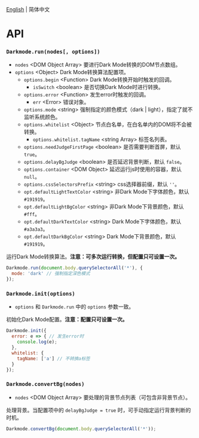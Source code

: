 [English](../en/API.md) | 简体中文

API
==============================

### `Darkmode.run(nodes[, options])`

- `nodes` &lt;DOM Object Array&gt; 要进行Dark Mode转换的DOM节点数组。
- `options` &lt;Object&gt; Dark Mode转换算法配置项。
  - `options.begin` &lt;Function&gt; Dark Mode转换开始时触发的回调。
    - `isSwitch` &lt;boolean&gt; 是否切换Dark Mode时进行转换。
  - `options.error` &lt;Function&gt; 发生error时触发的回调。
    - `err` &lt;Error&gt; 错误对象。
  - `options.mode` &lt;string&gt; 强制指定的颜色模式（dark | light），指定了就不监听系统颜色。
  - `options.whitelist` &lt;Object&gt; 节点白名单，在白名单内的DOM将不会被转换。
    - `options.whitelist.tagName` &lt;string Array&gt; 标签名列表。
  - `options.needJudgeFirstPage` &lt;boolean&gt; 是否需要判断首屏，默认 `true`。
  - `options.delayBgJudge` &lt;boolean&gt; 是否延迟背景判断，默认 `false`。
  - `options.container` &lt;DOM Object&gt; 延迟运行js时使用的容器，默认 `null`。
  - `options.cssSelectorsPrefix` &lt;string&gt; css选择器前缀，默认 `''`。
  - `opt.defaultLightTextColor` &lt;string&gt; 非Dark Mode下字体颜色，默认 `#191919`。
  - `opt.defaultLightBgColor` &lt;string&gt; 非Dark Mode下背景颜色，默认 `#fff`。
  - `opt.defaultDarkTextColor` &lt;string&gt; Dark Mode下字体颜色，默认 `#a3a3a3`。
  - `opt.defaultDarkBgColor` &lt;string&gt; Dark Mode下背景颜色，默认 `#191919`。

运行Dark Mode转换算法。**注意：可多次运行转换，但配置只可设置一次。**

```javascript
Darkmode.run(document.body.querySelectorAll('*'), {
  mode: 'dark' // 强制指定深色模式
});
```

### `Darkmode.init(options)`

- `options` 和 `Darkmode.run` 中的 `options` 参数一致。

初始化Dark Mode配置。**注意：配置只可设置一次。**

```javascript
Darkmode.init({
  error: e => { // 发生error时
    console.log(e);
  },
  whitelist: {
    tagName: ['a'] // 不转换a标签
  }
});
```

### `Darkmode.convertBg(nodes)`

- `nodes` &lt;DOM Object Array&gt; 要处理的背景节点列表（可包含非背景节点）。

处理背景。当配置项中的 `delayBgJudge = true` 时，可手动指定运行背景判断的时机。

```javascript
Darkmode.convertBg(document.body.querySelectorAll('*'));
```
